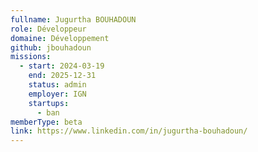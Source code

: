 ```yaml
---
fullname: Jugurtha BOUHADOUN
role: Développeur
domaine: Développement
github: jbouhadoun
missions:
  - start: 2024-03-19
    end: 2025-12-31
    status: admin
    employer: IGN
    startups:
      - ban
memberType: beta
link: https://www.linkedin.com/in/jugurtha-bouhadoun/
---
```

